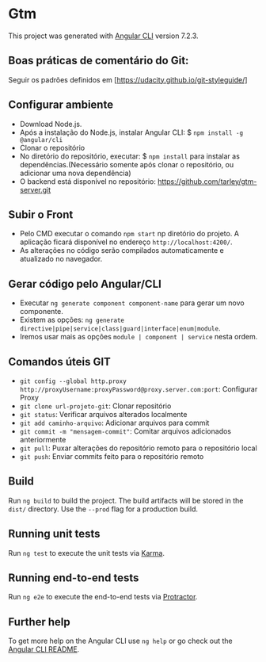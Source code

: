 
# Gtm

This project was generated with [Angular CLI](https://github.com/angular/angular-cli) version 7.2.3.

## Boas práticas de comentário do Git:

Seguir os padrões definidos em [https://udacity.github.io/git-styleguide/]

## Configurar ambiente

- Download Node.js.
- Após a instalação do Node.js, instalar Angular CLI: $ `npm install -g @angular/cli`
- Clonar o repositório
- No diretório do repositório, executar: $ `npm install` para instalar as dependências.(Necessário somente após clonar o repositório, ou adicionar uma nova dependência)
- O backend está disponível no repositório: https://github.com/tarley/gtm-server.git

## Subir o Front

- Pelo CMD executar o comando `npm start` np diretório do projeto. A aplicação ficará disponível no endereço `http://localhost:4200/`.
- As alterações no código serão compilados automaticamente e atualizado no navegador.

## Gerar código pelo Angular/CLI

- Executar `ng generate component component-name` para gerar um novo componente. 
- Existem as opções: `ng generate directive|pipe|service|class|guard|interface|enum|module`.
- Iremos usar mais as opções `module | component | service` nesta ordem.

## Comandos úteis GIT
- `git config --global http.proxy http://proxyUsername:proxyPassword@proxy.server.com:port`: Configurar Proxy
- `git clone url-projeto-git`: Clonar repositório
- `git status`: Verificar arquivos alterados localmente
- `git add caminho-arquivo`: Adicionar arquivos para commit
- `git commit -m "mensagem-commit"`: Comitar arquivos adicionados anteriormente
- `git pull`: Puxar alterações do repositório remoto para o repositório local
- `git push`: Enviar commits feito para o repositório remoto

## Build

Run `ng build` to build the project. The build artifacts will be stored in the `dist/` directory. Use the `--prod` flag for a production build.

## Running unit tests

Run `ng test` to execute the unit tests via [Karma](https://karma-runner.github.io).

## Running end-to-end tests

Run `ng e2e` to execute the end-to-end tests via [Protractor](http://www.protractortest.org/).

## Further help

To get more help on the Angular CLI use `ng help` or go check out the [Angular CLI README](https://github.com/angular/angular-cli/blob/master/README.md).
